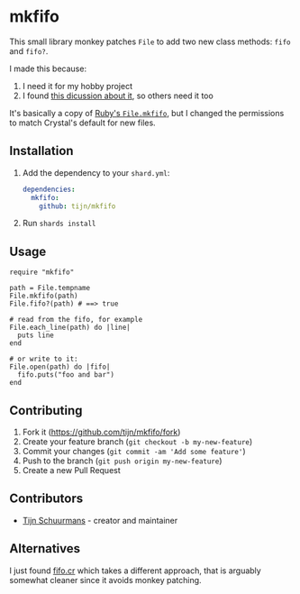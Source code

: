 # mkfifo

This small library monkey patches `File` to add two new class methods: `fifo` and `fifo?`.

I made this because:

1. I need it for my hobby project
2. I found [this dicussion about it](https://forum.crystal-lang.org/t/fifo-file-in-linux/271), so others need it too

It's basically a copy of [Ruby's `File.mkfifo`](https://forum.crystal-lang.org/t/fifo-file-in-linux/271), but I changed the permissions to match Crystal's default for new files.

## Installation

1. Add the dependency to your `shard.yml`:

   ```yaml
   dependencies:
     mkfifo:
       github: tijn/mkfifo
   ```

2. Run `shards install`

## Usage

```crystal
require "mkfifo"

path = File.tempname
File.mkfifo(path)
File.fifo?(path) # ==> true

# read from the fifo, for example
File.each_line(path) do |line|
  puts line
end

# or write to it:
File.open(path) do |fifo|
  fifo.puts("foo and bar")
end
```

## Contributing

1. Fork it (<https://github.com/tijn/mkfifo/fork>)
2. Create your feature branch (`git checkout -b my-new-feature`)
3. Commit your changes (`git commit -am 'Add some feature'`)
4. Push to the branch (`git push origin my-new-feature`)
5. Create a new Pull Request

## Contributors

- [Tijn Schuurmans](https://github.com/tijn) - creator and maintainer


## Alternatives

I just found [fifo.cr](https://github.com/alexherbo2/fifo.cr) which takes a different approach, that is arguably somewhat cleaner since it avoids monkey patching.

